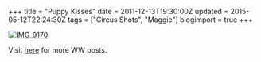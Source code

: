 +++
title = "Puppy Kisses"
date = 2011-12-13T19:30:00Z
updated = 2015-05-12T22:24:30Z
tags = ["Circus Shots", "Maggie"]
blogimport = true 
+++

[![IMG_9170](https://latc.s3.amazonaws.com/wp-content/uploads/2011/12/IMG_9170.jpg "IMG_9170")](https://latc.s3.amazonaws.com/wp-content/uploads/2011/12/IMG_9170.jpg)


Visit [here](http://www.5minutesformom.com/47799/wordless-wednesday-canadian-girls/) for more WW posts.

